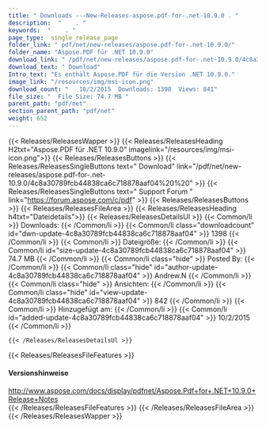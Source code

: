 ```yaml
---
title: " Downloads ---New-Releases-aspose.pdf-for-.net-10.9.0 . "
description:  "    . " 
keywords:  "    . " 
page_type:  single_release_page
folder_link: " pdf/net/new-releases/aspose.pdf-for-.net-10.9.0/"
folder_name: "Aspose.PDF für .NET 10.9.0"
download_link: " /pdf/net/new-releases/aspose.pdf-for-.net-10.9.0/4c8a30789fcb44838ca6c718878aaf04"
download_text: " Download"
Intro_text: "Es enthält Aspose.PDF für die Version .NET 10.9.0."
image_link: "/resources/img/msi-icon.png"
download_count: "   10/2/2015  Downloads: 1398  Views: 841"
file_size: "  File Size: 74.7 MB "
parent_path: "pdf/net"
section_parent_path: "pdf/net"
weight: 652
---
```


{{< Releases/ReleasesWapper >}}
  {{< Releases/ReleasesHeading H2txt="Aspose.PDF für .NET 10.9.0" imagelink="/resources/img/msi-icon.png">}}
  {{< Releases/ReleasesButtons >}}
    {{< Releases/ReleasesSingleButtons text=" Download" link="/pdf/net/new-releases/aspose.pdf-for-.net-10.9.0/4c8a30789fcb44838ca6c718878aaf04%20%20" >}}
    {{< Releases/ReleasesSingleButtons text=" Support Forum " link="https://forum.aspose.com/c/pdf" >}}
  {{< Releases/ReleasesButtons >}}
  {{< Releases/ReleasesFileArea >}}
    {{< Releases/ReleasesHeading h4txt="Dateidetails">}}
    {{< Releases/ReleasesDetailsUl >}}
            {{< Common/li >}} Downloads: {{< /Common/li >}}
      {{< Common/li class="downloadcount" id="dwn-update-4c8a30789fcb44838ca6c718878aaf04" >}} 1398 {{< /Common/li >}}
      {{< Common/li >}} Dateigröße: {{< /Common/li >}}
      {{< Common/li id="size-update-4c8a30789fcb44838ca6c718878aaf04" >}} 74.7 MB {{< /Common/li >}} 
      {{< Common/li  class="hide" >}} Posted By: {{< /Common/li >}} 
      {{< Common/li class="hide" id="author-update-4c8a30789fcb44838ca6c718878aaf04" >}} Andrew.N {{< /Common/li >}}
      {{< Common/li class="hide" >}} Ansichten: {{< /Common/li >}}
      {{< Common/li class="hide" id="view-update-4c8a30789fcb44838ca6c718878aaf04" >}} 842 {{< /Common/li >}}
      {{< Common/li >}} Hinzugefügt am: {{< /Common/li >}}
      {{< Common/li id="added-update-4c8a30789fcb44838ca6c718878aaf04" >}} 10/2/2015 {{< /Common/li >}} 

    {{< /Releases/ReleasesDetailsUl >}}

  {{< Releases/ReleasesFileFeatures >}}
      <h4>Versionshinweise</h4><div> <a href="http://www.aspose.com/docs/display/pdfnet/Aspose.Pdf+for+.NET+10.9.0+Release+Notes">http://www.aspose.com/docs/display/pdfnet/Aspose.Pdf+for+.NET+10.9.0+Release+Notes</a></div>
  {{< /Releases/ReleasesFileFeatures >}}
 {{< /Releases/ReleasesFileArea >}}
{{< /Releases/ReleasesWapper >}}



